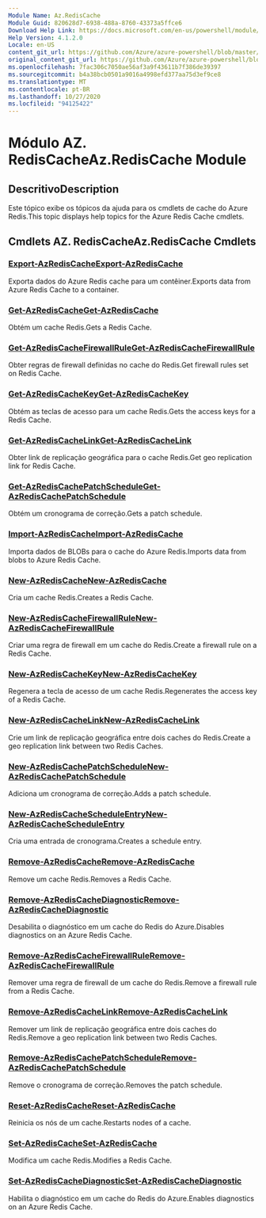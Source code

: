 ```yaml
---
Module Name: Az.RedisCache
Module Guid: 820628d7-6938-488a-8760-43373a5ffce6
Download Help Link: https://docs.microsoft.com/en-us/powershell/module/az.rediscache
Help Version: 4.1.2.0
Locale: en-US
content_git_url: https://github.com/Azure/azure-powershell/blob/master/src/RedisCache/RedisCache/help/Az.RedisCache.md
original_content_git_url: https://github.com/Azure/azure-powershell/blob/master/src/RedisCache/RedisCache/help/Az.RedisCache.md
ms.openlocfilehash: 7fac306c7050ae56af3a9f43611b7f386de39397
ms.sourcegitcommit: b4a38bcb0501a9016a4998efd377aa75d3ef9ce8
ms.translationtype: MT
ms.contentlocale: pt-BR
ms.lasthandoff: 10/27/2020
ms.locfileid: "94125422"
---
```

# <span data-ttu-id="76bee-101">Módulo AZ. RedisCache</span><span class="sxs-lookup"><span data-stu-id="76bee-101">Az.RedisCache Module</span></span>
## <span data-ttu-id="76bee-102">Descritivo</span><span class="sxs-lookup"><span data-stu-id="76bee-102">Description</span></span>
<span data-ttu-id="76bee-103">Este tópico exibe os tópicos da ajuda para os cmdlets de cache do Azure Redis.</span><span class="sxs-lookup"><span data-stu-id="76bee-103">This topic displays help topics for the Azure Redis Cache cmdlets.</span></span>

## <span data-ttu-id="76bee-104">Cmdlets AZ. RedisCache</span><span class="sxs-lookup"><span data-stu-id="76bee-104">Az.RedisCache Cmdlets</span></span>
### [<span data-ttu-id="76bee-105">Export-AzRedisCache</span><span class="sxs-lookup"><span data-stu-id="76bee-105">Export-AzRedisCache</span></span>](Export-AzRedisCache.md)
<span data-ttu-id="76bee-106">Exporta dados do Azure Redis cache para um contêiner.</span><span class="sxs-lookup"><span data-stu-id="76bee-106">Exports data from Azure Redis Cache to a container.</span></span>

### [<span data-ttu-id="76bee-107">Get-AzRedisCache</span><span class="sxs-lookup"><span data-stu-id="76bee-107">Get-AzRedisCache</span></span>](Get-AzRedisCache.md)
<span data-ttu-id="76bee-108">Obtém um cache Redis.</span><span class="sxs-lookup"><span data-stu-id="76bee-108">Gets a Redis Cache.</span></span>

### [<span data-ttu-id="76bee-109">Get-AzRedisCacheFirewallRule</span><span class="sxs-lookup"><span data-stu-id="76bee-109">Get-AzRedisCacheFirewallRule</span></span>](Get-AzRedisCacheFirewallRule.md)
<span data-ttu-id="76bee-110">Obter regras de firewall definidas no cache do Redis.</span><span class="sxs-lookup"><span data-stu-id="76bee-110">Get firewall rules set on Redis Cache.</span></span>

### [<span data-ttu-id="76bee-111">Get-AzRedisCacheKey</span><span class="sxs-lookup"><span data-stu-id="76bee-111">Get-AzRedisCacheKey</span></span>](Get-AzRedisCacheKey.md)
<span data-ttu-id="76bee-112">Obtém as teclas de acesso para um cache Redis.</span><span class="sxs-lookup"><span data-stu-id="76bee-112">Gets the access keys for a Redis Cache.</span></span>

### [<span data-ttu-id="76bee-113">Get-AzRedisCacheLink</span><span class="sxs-lookup"><span data-stu-id="76bee-113">Get-AzRedisCacheLink</span></span>](Get-AzRedisCacheLink.md)
<span data-ttu-id="76bee-114">Obter link de replicação geográfica para o cache Redis.</span><span class="sxs-lookup"><span data-stu-id="76bee-114">Get geo replication link for Redis Cache.</span></span>

### [<span data-ttu-id="76bee-115">Get-AzRedisCachePatchSchedule</span><span class="sxs-lookup"><span data-stu-id="76bee-115">Get-AzRedisCachePatchSchedule</span></span>](Get-AzRedisCachePatchSchedule.md)
<span data-ttu-id="76bee-116">Obtém um cronograma de correção.</span><span class="sxs-lookup"><span data-stu-id="76bee-116">Gets a patch schedule.</span></span>

### [<span data-ttu-id="76bee-117">Import-AzRedisCache</span><span class="sxs-lookup"><span data-stu-id="76bee-117">Import-AzRedisCache</span></span>](Import-AzRedisCache.md)
<span data-ttu-id="76bee-118">Importa dados de BLOBs para o cache do Azure Redis.</span><span class="sxs-lookup"><span data-stu-id="76bee-118">Imports data from blobs to Azure Redis Cache.</span></span>

### [<span data-ttu-id="76bee-119">New-AzRedisCache</span><span class="sxs-lookup"><span data-stu-id="76bee-119">New-AzRedisCache</span></span>](New-AzRedisCache.md)
<span data-ttu-id="76bee-120">Cria um cache Redis.</span><span class="sxs-lookup"><span data-stu-id="76bee-120">Creates a Redis Cache.</span></span>

### [<span data-ttu-id="76bee-121">New-AzRedisCacheFirewallRule</span><span class="sxs-lookup"><span data-stu-id="76bee-121">New-AzRedisCacheFirewallRule</span></span>](New-AzRedisCacheFirewallRule.md)
<span data-ttu-id="76bee-122">Criar uma regra de firewall em um cache do Redis.</span><span class="sxs-lookup"><span data-stu-id="76bee-122">Create a firewall rule on a Redis Cache.</span></span>

### [<span data-ttu-id="76bee-123">New-AzRedisCacheKey</span><span class="sxs-lookup"><span data-stu-id="76bee-123">New-AzRedisCacheKey</span></span>](New-AzRedisCacheKey.md)
<span data-ttu-id="76bee-124">Regenera a tecla de acesso de um cache Redis.</span><span class="sxs-lookup"><span data-stu-id="76bee-124">Regenerates the access key of a Redis Cache.</span></span>

### [<span data-ttu-id="76bee-125">New-AzRedisCacheLink</span><span class="sxs-lookup"><span data-stu-id="76bee-125">New-AzRedisCacheLink</span></span>](New-AzRedisCacheLink.md)
<span data-ttu-id="76bee-126">Crie um link de replicação geográfica entre dois caches do Redis.</span><span class="sxs-lookup"><span data-stu-id="76bee-126">Create a geo replication link between two Redis Caches.</span></span>

### [<span data-ttu-id="76bee-127">New-AzRedisCachePatchSchedule</span><span class="sxs-lookup"><span data-stu-id="76bee-127">New-AzRedisCachePatchSchedule</span></span>](New-AzRedisCachePatchSchedule.md)
<span data-ttu-id="76bee-128">Adiciona um cronograma de correção.</span><span class="sxs-lookup"><span data-stu-id="76bee-128">Adds a patch schedule.</span></span>

### [<span data-ttu-id="76bee-129">New-AzRedisCacheScheduleEntry</span><span class="sxs-lookup"><span data-stu-id="76bee-129">New-AzRedisCacheScheduleEntry</span></span>](New-AzRedisCacheScheduleEntry.md)
<span data-ttu-id="76bee-130">Cria uma entrada de cronograma.</span><span class="sxs-lookup"><span data-stu-id="76bee-130">Creates a schedule entry.</span></span>

### [<span data-ttu-id="76bee-131">Remove-AzRedisCache</span><span class="sxs-lookup"><span data-stu-id="76bee-131">Remove-AzRedisCache</span></span>](Remove-AzRedisCache.md)
<span data-ttu-id="76bee-132">Remove um cache Redis.</span><span class="sxs-lookup"><span data-stu-id="76bee-132">Removes a Redis Cache.</span></span>

### [<span data-ttu-id="76bee-133">Remove-AzRedisCacheDiagnostic</span><span class="sxs-lookup"><span data-stu-id="76bee-133">Remove-AzRedisCacheDiagnostic</span></span>](Remove-AzRedisCacheDiagnostic.md)
<span data-ttu-id="76bee-134">Desabilita o diagnóstico em um cache do Redis do Azure.</span><span class="sxs-lookup"><span data-stu-id="76bee-134">Disables diagnostics on an Azure Redis Cache.</span></span>

### [<span data-ttu-id="76bee-135">Remove-AzRedisCacheFirewallRule</span><span class="sxs-lookup"><span data-stu-id="76bee-135">Remove-AzRedisCacheFirewallRule</span></span>](Remove-AzRedisCacheFirewallRule.md)
<span data-ttu-id="76bee-136">Remover uma regra de firewall de um cache do Redis.</span><span class="sxs-lookup"><span data-stu-id="76bee-136">Remove a firewall rule from a Redis Cache.</span></span>

### [<span data-ttu-id="76bee-137">Remove-AzRedisCacheLink</span><span class="sxs-lookup"><span data-stu-id="76bee-137">Remove-AzRedisCacheLink</span></span>](Remove-AzRedisCacheLink.md)
<span data-ttu-id="76bee-138">Remover um link de replicação geográfica entre dois caches do Redis.</span><span class="sxs-lookup"><span data-stu-id="76bee-138">Remove a geo replication link between two Redis Caches.</span></span>

### [<span data-ttu-id="76bee-139">Remove-AzRedisCachePatchSchedule</span><span class="sxs-lookup"><span data-stu-id="76bee-139">Remove-AzRedisCachePatchSchedule</span></span>](Remove-AzRedisCachePatchSchedule.md)
<span data-ttu-id="76bee-140">Remove o cronograma de correção.</span><span class="sxs-lookup"><span data-stu-id="76bee-140">Removes the patch schedule.</span></span>

### [<span data-ttu-id="76bee-141">Reset-AzRedisCache</span><span class="sxs-lookup"><span data-stu-id="76bee-141">Reset-AzRedisCache</span></span>](Reset-AzRedisCache.md)
<span data-ttu-id="76bee-142">Reinicia os nós de um cache.</span><span class="sxs-lookup"><span data-stu-id="76bee-142">Restarts nodes of a cache.</span></span>

### [<span data-ttu-id="76bee-143">Set-AzRedisCache</span><span class="sxs-lookup"><span data-stu-id="76bee-143">Set-AzRedisCache</span></span>](Set-AzRedisCache.md)
<span data-ttu-id="76bee-144">Modifica um cache Redis.</span><span class="sxs-lookup"><span data-stu-id="76bee-144">Modifies a Redis Cache.</span></span>

### [<span data-ttu-id="76bee-145">Set-AzRedisCacheDiagnostic</span><span class="sxs-lookup"><span data-stu-id="76bee-145">Set-AzRedisCacheDiagnostic</span></span>](Set-AzRedisCacheDiagnostic.md)
<span data-ttu-id="76bee-146">Habilita o diagnóstico em um cache do Redis do Azure.</span><span class="sxs-lookup"><span data-stu-id="76bee-146">Enables diagnostics on an Azure Redis Cache.</span></span>

